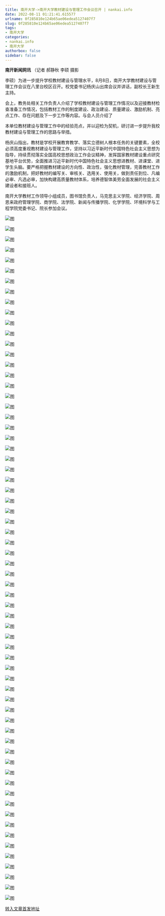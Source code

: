 ```yaml
---
title: 南开大学->南开大学教材建设与管理工作会议召开 | nankai.info
date: 2022-08-11 01:21:41.615577
urlname: 0f285810e124b65ae06edea5127407f7
slug: 0f285810e124b65ae06edea5127407f7
tags: 
- 南开大学
categories:
- nankai.info
- 南开大学
authorbox: false
sidebar: false
---
```

**南开新闻网讯** （记者 郝静秋 李硕 摄影

李硕）为进一步提升学校教材建设与管理水平，8月8日，南开大学教材建设与管理工作会议在八里台校区召开。校党委书记杨庆山出席会议并讲话，副校长王新生主持。

会上，教务处相关工作负责人介绍了学校教材建设与管理工作情况以及迎接教材检查准备工作情况，包括教材工作的制度建设、政治建设、质量建设、激励机制、亮点工作、存在问题及下一步工作等内容。与会人员介绍了
<!--more-->
本单位教材建设与管理工作中的经验亮点，并以迎检为契机，研讨进一步提升我校教材建设与管理工作的思路与举措。

杨庆山指出，教材是学校开展教育教学、落实立德树人根本任务的关键要素，全校必须高度重视教材建设与管理工作，坚持以习近平新时代中国特色社会主义思想为指导，持续贯彻落实全国高校思想政治工作会议精神，发挥国家教材建设重点研究基地平台优势，全面推进习近平新时代中国特色社会主义思想进教材、进课堂、进学生头脑。要严格把握教材建设的方向性、政治性，强化教材管理，完善教材工作的激励机制，把好教材的编写关、审核关、选用关、使用关，做到责任到位、凡编必审、凡选必审，加快构建高质量教材体系，培养德智体美劳全面发展的社会主义建设者和接班人。

南开大学教材工作领导小组成员，图书馆负责人，马克思主义学院、经济学院、周恩来政府管理学院、商学院、法学院、新闻与传播学院、化学学院、环境科学与工程学院党委书记、院长参加会议。

![图](http://news.nankai.edu.cn/ywsd/system/2022/08/09/g)

![图](http://news.nankai.edu.cn/ywsd/system/2022/08/09/p)

![图](http://news.nankai.edu.cn/ywsd/system/2022/08/09/j)

![图](http://news.nankai.edu.cn/ywsd/system/2022/08/09/)

![图](http://news.nankai.edu.cn/ywsd/system/2022/08/09/6)

![图](http://news.nankai.edu.cn/ywsd/system/2022/08/09/4)

![图](http://news.nankai.edu.cn/ywsd/system/2022/08/09/2)

![图](http://news.nankai.edu.cn/ywsd/system/2022/08/09/8)

![图](http://news.nankai.edu.cn/ywsd/system/2022/08/09/3)

![图](http://news.nankai.edu.cn/ywsd/system/2022/08/09/e)

![图](http://news.nankai.edu.cn/ywsd/system/2022/08/09/7)

![图](http://news.nankai.edu.cn/ywsd/system/2022/08/09/4)

![图](http://news.nankai.edu.cn/ywsd/system/2022/08/09/_)

![图](http://news.nankai.edu.cn/ywsd/system/2022/08/09/4)

![图](http://news.nankai.edu.cn/ywsd/system/2022/08/09/8)

![图](http://news.nankai.edu.cn/ywsd/system/2022/08/09/2)

![图](http://news.nankai.edu.cn/ywsd/system/2022/08/09/7)

![图](http://news.nankai.edu.cn/ywsd/system/2022/08/09/4)

![图](http://news.nankai.edu.cn/ywsd/system/2022/08/09/0)

![图](http://news.nankai.edu.cn/ywsd/system/2022/08/09/0)

![图](http://news.nankai.edu.cn/ywsd/system/2022/08/09/0)

![图](http://news.nankai.edu.cn/ywsd/system/2022/08/09/3)

![图](http://news.nankai.edu.cn/ywsd/system/2022/08/09/0)

![图](http://news.nankai.edu.cn/ywsd/system/2022/08/09/0)

![图](http://news.nankai.edu.cn/)

![图](http://news.nankai.edu.cn/ywsd/system/2022/08/09/2)

![图](http://news.nankai.edu.cn/ywsd/system/2022/08/09/7)

![图](http://news.nankai.edu.cn/ywsd/system/2022/08/09/4)

![图](http://news.nankai.edu.cn/)

![图](http://news.nankai.edu.cn/ywsd/system/2022/08/09/0)

![图](http://news.nankai.edu.cn/ywsd/system/2022/08/09/0)

![图](http://news.nankai.edu.cn/ywsd/system/2022/08/09/0)

![图](http://news.nankai.edu.cn/)

![图](http://news.nankai.edu.cn/ywsd/system/2022/08/09/3)

![图](http://news.nankai.edu.cn/ywsd/system/2022/08/09/0)

![图](http://news.nankai.edu.cn/ywsd/system/2022/08/09/0)

![图](http://news.nankai.edu.cn/)

![图](http://news.nankai.edu.cn/ywsd/system/2022/08/09/c)

![图](http://news.nankai.edu.cn/ywsd/system/2022/08/09/i)

![图](http://news.nankai.edu.cn/ywsd/system/2022/08/09/p)

![图](http://news.nankai.edu.cn/)

![图](http://news.nankai.edu.cn/ywsd/system/2022/08/09/n)

![图](http://news.nankai.edu.cn/ywsd/system/2022/08/09/c)

![图](http://news.nankai.edu.cn/ywsd/system/2022/08/09/)

![图](http://news.nankai.edu.cn/ywsd/system/2022/08/09/u)

![图](http://news.nankai.edu.cn/ywsd/system/2022/08/09/d)

![图](http://news.nankai.edu.cn/ywsd/system/2022/08/09/e)

![图](http://news.nankai.edu.cn/ywsd/system/2022/08/09/)

![图](http://news.nankai.edu.cn/ywsd/system/2022/08/09/i)

![图](http://news.nankai.edu.cn/ywsd/system/2022/08/09/a)

![图](http://news.nankai.edu.cn/ywsd/system/2022/08/09/k)

![图](http://news.nankai.edu.cn/ywsd/system/2022/08/09/n)

![图](http://news.nankai.edu.cn/ywsd/system/2022/08/09/a)

![图](http://news.nankai.edu.cn/ywsd/system/2022/08/09/n)

![图](http://news.nankai.edu.cn/ywsd/system/2022/08/09/)

![图](http://news.nankai.edu.cn/ywsd/system/2022/08/09/s)

![图](http://news.nankai.edu.cn/ywsd/system/2022/08/09/w)

![图](http://news.nankai.edu.cn/ywsd/system/2022/08/09/e)

![图](http://news.nankai.edu.cn/ywsd/system/2022/08/09/n)

![图](http://news.nankai.edu.cn/)

![图](http://news.nankai.edu.cn/)

![图](http://news.nankai.edu.cn/ywsd/system/2022/08/09/:)

![图](http://news.nankai.edu.cn/ywsd/system/2022/08/09/p)

![图](http://news.nankai.edu.cn/ywsd/system/2022/08/09/t)

![图](http://news.nankai.edu.cn/ywsd/system/2022/08/09/t)

![图](http://news.nankai.edu.cn/ywsd/system/2022/08/09/h)

[转入文章首发地址](http://news.nankai.edu.cn/ywsd/system/2022/08/09/030052405.shtml)